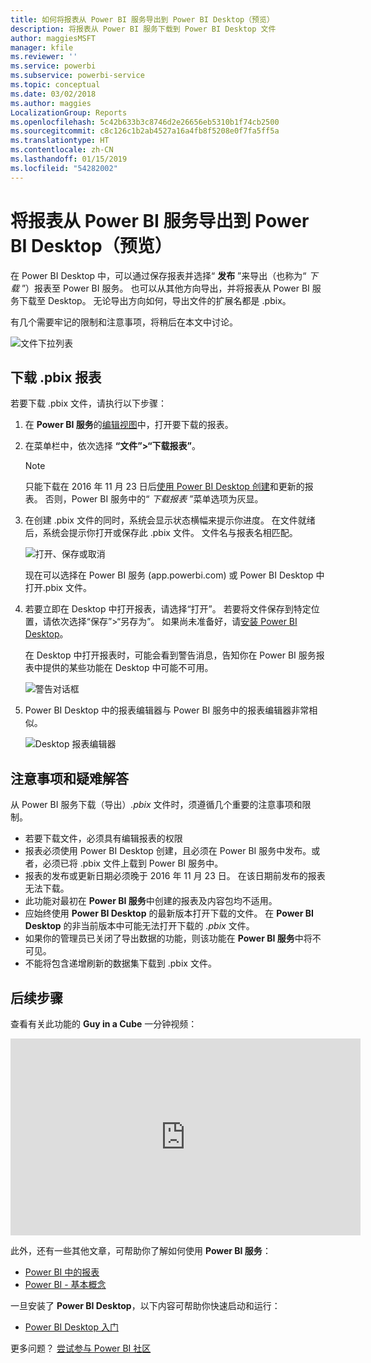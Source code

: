 ```yaml
---
title: 如何将报表从 Power BI 服务导出到 Power BI Desktop（预览）
description: 将报表从 Power BI 服务下载到 Power BI Desktop 文件
author: maggiesMSFT
manager: kfile
ms.reviewer: ''
ms.service: powerbi
ms.subservice: powerbi-service
ms.topic: conceptual
ms.date: 03/02/2018
ms.author: maggies
LocalizationGroup: Reports
ms.openlocfilehash: 5c42b633b3c8746d2e26656eb5310b1f74cb2500
ms.sourcegitcommit: c8c126c1b2ab4527a16a4fb8f5208e0f7fa5ff5a
ms.translationtype: HT
ms.contentlocale: zh-CN
ms.lasthandoff: 01/15/2019
ms.locfileid: "54282002"
---
```

# <a name="export-a-report-from-power-bi-service-to-desktop-preview"></a>将报表从 Power BI 服务导出到 Power BI Desktop（预览）
在 Power BI Desktop 中，可以通过保存报表并选择“ **发布** ”来导出（也称为“ *下载* ”）报表至 Power BI 服务。 也可以从其他方向导出，并将报表从 Power BI 服务下载至 Desktop。 无论导出方向如何，导出文件的扩展名都是 .pbix。

有几个需要牢记的限制和注意事项，将稍后在本文中讨论。

![文件下拉列表](media/service-export-to-pbix/power-bi-file-export.png)

## <a name="download-the-report-as-a-pbix"></a>下载 .pbix 报表
若要下载 .pbix 文件，请执行以下步骤：

1. 在 **Power BI 服务**的[编辑视图](consumer/end-user-reading-view.md)中，打开要下载的报表。
2. 在菜单栏中，依次选择 **“文件”>“下载报表”**。
   
   > [!NOTE]
   > 只能下载在 2016 年 11 月 23 日后[使用 Power BI Desktop 创建](guided-learning/publishingandsharing.yml?tutorial-step=2)和更新的报表。 否则，Power BI 服务中的“ *下载报表* ”菜单选项为灰显。
   > 
   > 
3. 在创建 .pbix 文件的同时，系统会显示状态横幅来提示你进度。 在文件就绪后，系统会提示你打开或保存此 .pbix 文件。 文件名与报表名相匹配。
   
    ![打开、保存或取消](media/service-export-to-pbix/power-bi-save-pbix.png)
   
    现在可以选择在 Power BI 服务 (app.powerbi.com) 或 Power BI Desktop 中打开.pbix 文件。     
4. 若要立即在 Desktop 中打开报表，请选择“打开”。 若要将文件保存到特定位置，请依次选择“保存”>“另存为”。 如果尚未准备好，请[安装 Power BI Desktop](desktop-get-the-desktop.md)。
   
    在 Desktop 中打开报表时，可能会看到警告消息，告知你在 Power BI 服务报表中提供的某些功能在 Desktop 中可能不可用。
   
    ![警告对话框](media/service-export-to-pbix/power-bi-export-to-pbix_2.png)

5. Power BI Desktop 中的报表编辑器与 Power BI 服务中的报表编辑器非常相似。  
   
    ![Desktop 报表编辑器](media/service-export-to-pbix/power-bi-desktop.png)

## <a name="considerations-and-troubleshooting"></a>注意事项和疑难解答
从 Power BI 服务下载（导出）*.pbix* 文件时，须遵循几个重要的注意事项和限制。

* 若要下载文件，必须具有编辑报表的权限
* 报表必须使用 Power BI Desktop 创建，且必须在 Power BI 服务中发布。或者，必须已将 .pbix 文件上载到 Power BI 服务中。
* 报表的发布或更新日期必须晚于 2016 年 11 月 23 日。 在该日期前发布的报表无法下载。
* 此功能对最初在 **Power BI 服务**中创建的报表及内容包均不适用。
* 应始终使用 **Power BI Desktop** 的最新版本打开下载的文件。 在 **Power BI Desktop** 的非当前版本中可能无法打开下载的 *.pbix* 文件。
* 如果你的管理员已关闭了导出数据的功能，则该功能在 **Power BI 服务**中将不可见。
* 不能将包含递增刷新的数据集下载到 .pbix 文件。

## <a name="next-steps"></a>后续步骤
查看有关此功能的 **Guy in a Cube** 一分钟视频：

<iframe width="560" height="315" src="https://www.youtube.com/embed/ymWqU5jiUl0" frameborder="0" allowfullscreen></iframe>

此外，还有一些其他文章，可帮助你了解如何使用 **Power BI 服务**：

* [Power BI 中的报表](consumer/end-user-reports.md)
* [Power BI - 基本概念](consumer/end-user-basic-concepts.md)

一旦安装了 **Power BI Desktop**，以下内容可帮助你快速启动和运行：

* [Power BI Desktop 入门](desktop-getting-started.md)

更多问题？ [尝试参与 Power BI 社区](http://community.powerbi.com/)   

